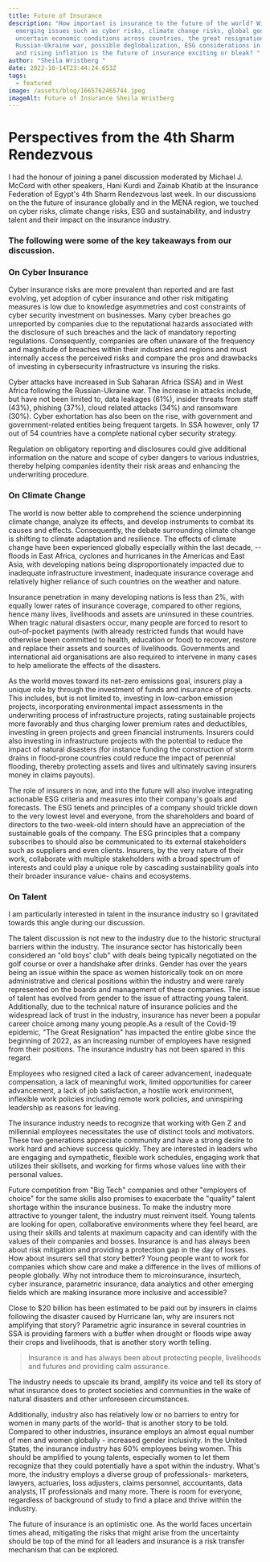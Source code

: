 ```yaml
---
title: Future of Insurance
description: "How important is insurance to the future of the world? With
  emerging issues such as cyber risks, climate change risks, global geopolitics,
  uncertain economic conditions across countries, the great resignation, the
  Russian-Ukraine war, possible deglobalization, ESG considerations in business
  and rising inflation is the future of insurance exciting or bleak? "
author: "Sheila Wristberg "
date: 2022-10-14T23:44:24.653Z
tags:
  - featured
image: /assets/blog/1665762465744.jpeg
imageAlt: Future of Insurance Sheila Wristberg
---
```



# Perspectives from the 4th Sharm Rendezvous

I had the honour of joining a panel discussion moderated by Michael J. McCord with other speakers, Hani Kurdi and Zainab Khatib at the Insurance Federation of Egypt's 4th Sharm Rendezvous last week. In our discussions on the the future of insurance globally and in the MENA region, we touched on cyber risks, climate change risks, ESG and sustainability, and industry talent and their impact on the insurance industry.



### The following were some of the key takeaways from our discussion.

### On Cyber Insurance

Cyber insurance risks are more prevalent than reported and are fast evolving, yet adoption of cyber insurance and other risk mitigating measures is low due to knowledge asymmetries and cost constraints of cyber security investment on businesses. Many cyber breaches go unreported by companies due to the reputational hazards associated with the disclosure of such breaches and the lack of mandatory reporting regulations. Consequently, companies are often unaware of the frequency and magnitude of breaches within their industries and regions and must internally access the perceived risks and compare the pros and drawbacks of investing in cybersecurity infrastructure vs insuring the risks.

Cyber attacks have increased in Sub Saharan Africa (SSA) and in West Africa following the Russian-Ukraine war. The increase in attacks include, but have not been limited to, data leakages (61%), insider threats from staff (43%), phishing (37%), cloud related attacks (34%) and ransomware (30%). Cyber exhortation has also been on the rise, with government and government-related entities being frequent targets. In SSA however, only 17 out of 54 countries have a complete national cyber security strategy.

Regulation on obligatory reporting and disclosures could give additional information on the nature and scope of cyber dangers to various industries, thereby helping companies identity their risk areas and enhancing the underwriting procedure.

### On Climate Change

The world is now better able to comprehend the science underpinning climate change, analyze its effects, and develop instruments to combat its causes and effects. Consequently, the debate surrounding climate change is shifting to climate adaptation and resilience. The effects of climate change have been experienced globally especially within the last decade, --floods in East Africa, cyclones and hurricanes in the Americas and East Asia, with developing nations being disproportionately impacted due to inadequate infrastructure investment, inadequate insurance coverage and relatively higher reliance of such countries on the weather and nature.

Insurance penetration in many developing nations is less than 2%, with equally lower rates of insurance coverage, compared to other regions, hence many lives, livelihoods and assets are uninsured in these countries. When tragic natural disasters occur, many people are forced to resort to out-of-pocket payments (with already restricted funds that would have otherwise been committed to health, education or food) to recover, restore and replace their assets and sources of livelihoods. Governments and international aid organisations are also required to intervene in many cases to help ameliorate the effects of the disasters.

As the world moves toward its net-zero emissions goal, insurers play a unique role by through the investment of funds and insurance of projects. This includes, but is not limited to, investing in low-carbon emission projects, incorporating environmental impact assessments in the underwriting process of infrastructure projects, rating sustainable projects more favorably and thus charging lower premium rates and deductibles, investing in green projects and green financial instruments. Insurers could also investing in infrastructure projects with the potential to reduce the impact of natural disasters (for instance funding the construction of storm drains in flood-prone countries could reduce the impact of perennial flooding, thereby protecting assets and lives and ultimately saving insurers money in claims payouts).

The role of insurers in now, and into the future will also involve integrating actionable ESG criteria and measures into their company's goals and forecasts. The ESG tenets and principles of a company should trickle down to the very lowest level and everyone, from the shareholders and board of directors to the two-week-old intern should have an appreciation of the sustainable goals of the company. The ESG principles that a company subscribes to should also be communicated to its external stakeholders such as suppliers and even clients. Insurers, by the very nature of their work, collaborate with multiple stakeholders with a broad spectrum of interests and could play a unique role by cascading sustainability goals into their broader insurance value- chains and ecosystems.

### On Talent

I am particularly interested in talent in the insurance industry so I gravitated towards this angle during our discussion.

The talent discussion is not new to the industry due to the historic structural barriers within the industry. The insurance sector has historically been considered an "old boys' club" with deals being typically negotiated on the golf course or over a handshake after drinks. Gender has over the years being an issue within the space as women historically took on on more administrative and clerical positions within the industry and were rarely represented on the boards and management of these companies. The issue of talent has evolved from gender to the issue of attracting young talent. Additionally, due to the technical nature of insurance policies and the widespread lack of trust in the industry, insurance has never been a popular career choice among many young people.As a result of the Covid-19 epidemic, "The Great Resignation" has impacted the entire globe since the beginning of 2022, as an increasing number of employees have resigned from their positions. The insurance industry has not been spared in this regard.

Employees who resigned cited a lack of career advancement, inadequate compensation, a lack of meaningful work, limited opportunities for career advancement, a lack of job satisfaction, a hostile work environment, inflexible work policies including remote work policies, and uninspiring leadership as reasons for leaving.

The insurance industry needs to recognize that working with Gen Z and millennial employees necessitates the use of distinct tools and motivators. These two generations appreciate community and have a strong desire to work hard and achieve success quickly. They are interested in leaders who are engaging and sympathetic, flexible work schedules, engaging work that utilizes their skillsets, and working for firms whose values line with their personal values.

Future competition from "Big Tech" companies and other "employers of choice" for the same skills also promises to exacerbate the "quality" talent shortage within the insurance business. To make the industry more attractive to younger talent, the industry must reinvent itself. Young talents are looking for open, collaborative environments where they feel heard, are using their skills and talents at maximum capacity and can identify with the values of their companies and bosses. Insurance is and has always been about risk mitigation and providing a protection gap in the day of losses. How about insurers sell that story better? Young people want to work for companies which show care and make a difference in the lives of millions of people globally. Why not introduce them to microinsurance, insurtech, cyber insurance, parametric insurance, data analytics and other emerging fields which are making insurance more inclusive and accessible?

Close to $20 billion has been estimated to be paid out by insurers in claims following the disaster caused by Hurricane Ian, why are insurers not amplifying that story? Parametric agric insurance in several countries in SSA is providing farmers with a buffer when drought or floods wipe away their crops and livelihoods, that is another story worth telling.

> Insurance is and has always been about protecting people, livelihoods and futures and providing calm assurance.

The industry needs to upscale its brand, amplify its voice and tell its story of what insurance does to protect societies and communities in the wake of natural disasters and other unforeseen circumstances.

Additionally, industry also has relatively low or no barriers to entry for women in many parts of the world- that is another story to be told. Compared to other industries, insurance employs an almost equal number of men and women globally - increased gender inclusivity. In the United States, the insurance industry has 60% employees being women. This should be amplified to young talents, especially women to let them recognize that they could potentially have a spot within the industry. What's more, the industry employs a diverse group of professionals- marketers, lawyers, actuaries, loss adjusters, claims personnel, accountants, data analysts, IT professionals and many more. There is room for everyone, regardless of background of study to find a place and thrive within the industry.

The future of insurance is an optimistic one. As the world faces uncertain times ahead, mitigating the risks that might arise from the uncertainty should be top of the mind for all leaders and insurance is a risk transfer mechanism that can be explored.